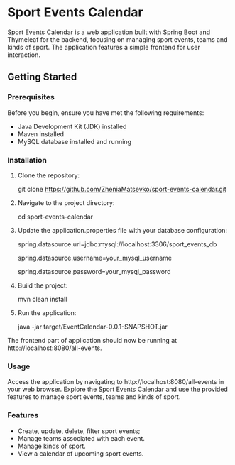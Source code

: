 # Sport Events Calendar

Sport Events Calendar is a web application built with Spring Boot and Thymeleaf for the backend, focusing on managing sport events, teams and kinds of sport. 
The application features a simple frontend for user interaction.

## Getting Started

### Prerequisites

Before you begin, ensure you have met the following requirements:

- Java Development Kit (JDK) installed
- Maven installed
- MySQL database installed and running

### Installation

1. Clone the repository:
   
   git clone https://github.com/ZheniaMatsevko/sport-events-calendar.git

3. Navigate to the project directory:
   
   cd sport-events-calendar

4. Update the application.properties file with your database configuration:
   
   spring.datasource.url=jdbc:mysql://localhost:3306/sport_events_db

   spring.datasource.username=your_mysql_username

   spring.datasource.password=your_mysql_password

6. Build the project:
   
   mvn clean install

8. Run the application:
   
   java -jar target/EventCalendar-0.0.1-SNAPSHOT.jar

The frontend part of application should now be running at http://localhost:8080/all-events.

### Usage

Access the application by navigating to http://localhost:8080/all-events in your web browser.
Explore the Sport Events Calendar and use the provided features to manage sport events, teams and kinds of sport.

### Features

 - Create, update, delete, filter sport events;
 - Manage teams associated with each event.
 - Manage kinds of sport.
 - View a calendar of upcoming sport events.

